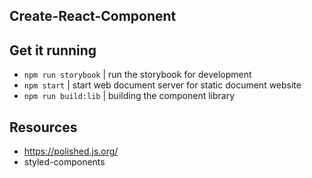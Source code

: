 ## Create-React-Component

## Get it running
- ```npm run storybook``` | run the storybook for development
- ```npm start``` | start web document server for static document website
- ```npm run build:lib``` | building the component library

## Resources
- https://polished.js.org/
- styled-components